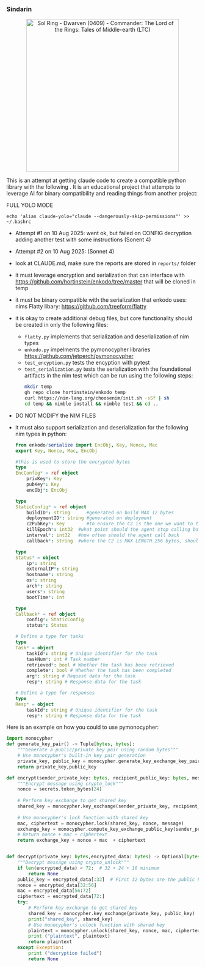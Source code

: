 ### Sindarin

<div align="center">
  <img src="https://tcgplayer-cdn.tcgplayer.com/product/488291_in_1000x1000.jpg" width="400" alt="Sol Ring - Dwarven (0409) - Commander: The Lord of the Rings: Tales of Middle-earth (LTC)">
</div>

This is an attempt at getting claude code to create a compatible python library with the following .  It is an educational project that attempts to leverage AI for binary compatibility and reading things from another project: 

FULL YOLO MODE
```
echo 'alias claude-yolo="claude --dangerously-skip-permissions"' >> ~/.bashrc
```

- Attempt #1 on 10 Aug 2025: went ok, but failed on CONFIG decryption adding another test with some instructions (Sonent 4)
- Attempt #2 on 10 Aug 2025: (Sonnet 4)

- look at CLAUDE.md, make sure the reports are stored in ```reports/``` folder 
- it must leverage encryption and serialization that can interface with https://github.com/hortinstein/enkodo/tree/master that will be cloned in temp
- it must be binary compatible with the serialization that enkodo uses: nims Flatty libary: https://github.com/treeform/flatty
- it is okay to create additional debug files, but core functionality should be created in only the following files:
  - ```flatty.py``` implements that serialization and deserialization of nim types
  - ```enkodo.py``` impelments the pymonocypher libraries https://github.com/jetperch/pymonocypher 
  - ```test_encyption.py``` tests the encyption with pytest
  - ```test_serialization.py``` tests the serialization with the foundational artifacts in the nim test which can be run using the following steps: 
    ``` sh
    mkdir temp
    gh repo clone hortinstein/enkodo temp
    curl https://nim-lang.org/choosenim/init.sh -sSf | sh
    cd temp && nimble install && nimble test && cd ..
    ```
- DO NOT MODIFY the NIM FILES
- it must also support serialization and deserialization for the following nim types in python:

    ``` nim
    from enkodo/serialize import EncObj, Key, Nonce, Mac
    export Key, Nonce, Mac, EncObj

    #this is used to store the encrypted bytes
    type
    EncConfig* = ref object
        privKey*: Key
        pubKey*: Key
        encObj*: EncObj

    type
    StaticConfig* = ref object
        buildID*: string      #generated on build MAX 12 bytes
        deploymentID*: string #generated on deployment
        c2PubKey*: Key        #to ensure the C2 is the one we want to talk to 
        killEpoch*: int32  #what point should the agent stop calling back and delete
        interval*: int32   #how often should the agent call back
        callback*: string  #where the C2 is MAX LENGTH 256 bytes, should be padded to this everytime to keep size consistent

    type 
    Status* = object
        ip*: string
        externalIP*: string
        hostname*: string
        os*: string
        arch*: string
        users*: string
        bootTime*: int

    type
    Callback* = ref object
        config*: StaticConfig
        status*: Status

    # Define a type for tasks
    type 
    Task* = object
        taskId*: string # Unique identifier for the task
        taskNum*: int # Task number
        retrieved*: bool # Whether the task has been retrieved
        complete*: bool # Whether the task has been completed
        arg*: string # Request data for the task
        resp*: string # Response data for the task

    # Define a type for responses
    type
    Resp* = object
        taskId*: string # Unique identifier for the task
        resp*: string # Response data for the task
    ``` 


Here is an example on how you could to use pymonocypher:

``` python
import monocypher
def generate_key_pair() -> Tuple[bytes, bytes]:
    """Generate a public/private key pair using random bytes"""
    # Use monocypher's built-in key pair generation
    private_key, public_key = monocypher.generate_key_exchange_key_pair()
    return private_key,public_key

def encrypt(sender_private_key: bytes, recipient_public_key: bytes, message: bytes, ) -> bytes:
    """Encrypt message using crypto_lock"""
    nonce = secrets.token_bytes(24)
    
    # Perform key exchange to get shared key
    shared_key = monocypher.key_exchange(sender_private_key, recipient_public_key)
    
    # Use monocypher's lock function with shared key
    mac, ciphertext = monocypher.lock(shared_key, nonce, message)
    exchange_key = monocypher.compute_key_exchange_public_key(sender_private_key)
    # Return nonce + mac + ciphertext
    return exchange_key + nonce + mac  + ciphertext


def decrypt(private_key: bytes,encrypted_data: bytes) -> Optional[bytes]:
    """Decrypt message using crypto_unlock"""
    if len(encrypted_data) < 72:  # 32 + 24 + 16 minimum
        return None
    public_key = encrypted_data[:32]  # First 32 bytes are the public key
    nonce = encrypted_data[32:56]
    mac = encrypted_data[56:72]
    ciphertext = encrypted_data[72:]
    try:
        # Perform key exchange to get shared key
        shared_key = monocypher.key_exchange(private_key, public_key)
        print("shared_key", shared_key)
        # Use monocypher's unlock function with shared key
        plaintext = monocypher.unlock(shared_key, nonce, mac, ciphertext)
        print ("plaintext", plaintext)
        return plaintext
    except Exception:
        print ("decryption failed")
        return None
```

